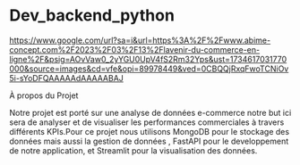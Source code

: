 # Dev_backend_python

https://www.google.com/url?sa=i&url=https%3A%2F%2Fwww.abime-concept.com%2F2023%2F03%2F13%2Flavenir-du-commerce-en-ligne%2F&psig=AOvVaw0_2yYGU0UpV4fS2Rm32Yps&ust=1734617031770000&source=images&cd=vfe&opi=89978449&ved=0CBQQjRxqFwoTCNiOv5i-sYoDFQAAAAAdAAAAABAJ

À propos du Projet

Notre projet est porté sur une  analyse de données e-commerce notre but ici sera de analyser et de visualiser les performances commerciales à travers différents KPIs.Pour ce projet nous utilisons MongoDB pour le stockage des données mais aussi la gestion de données , FastAPI pour le developpement de notre application, et Streamlit pour la visualisation des données.
